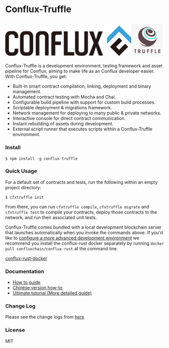 # Conflux-Truffle

<img src="conflux.png" width="400"><img src="truffle.png" width="100">
-----------------------

Conflux-Truffle is a development environment, testing framework and asset pipeline for Conflux, aiming to make life as an Conflux developer easier. With Conflux-Truffle, you get:

* Built-in smart contract compilation, linking, deployment and binary management.
* Automated contract testing with Mocha and Chai.
* Configurable build pipeline with support for custom build processes.
* Scriptable deployment & migrations framework.
* Network management for deploying to many public & private networks.
* Interactive console for direct contract communication.
* Instant rebuilding of assets during development.
* External script runner that executes scripts within a Conflux-Truffle environment.

### Install

```
$ npm install -g conflux-truffle
```

### Quick Usage

For a default set of contracts and tests, run the following within an empty project directory:

```
$ cfxtruffle init
```

From there, you can run `cfxtruffle compile`, `cfxtruffle migrate` and `cfxtruffle test` to compile your contracts, deploy those contracts to the network, and run their associated unit tests.

Conflux-Truffle comes bundled with a local development blockchain server that launches automatically when you invoke the commands  above. If you'd like to [configure a more advanced development environment](http://truffleframework.com/docs/advanced/configuration) we recommend you install the conflux-rust docker separately by running `docker pull confluxchain/conflux-rust` at the command line.

<!-- +  [ganache-cli](https://github.com/trufflesuite/ganache-cli): a command-line version of Conflux-Truffle's blockchain server.
+  [ganache](http://truffleframework.com/ganache/): A GUI for the server that displays your transaction history and chain state. -->

[conflux-rust-docker](https://hub.docker.com/r/confluxchain/conflux-rust)


### Documentation

* [How to guide](https://github.com/Conflux-Chain/conflux-truffle/blob/conflux/how-to-use.md)
* [Chinese version how-to](https://github.com/Pana/conflux-101/blob/master/docs/conflux-truffle.md)
* [Ultimate tutorial (More detailed guide)](./ultimate-guide.md)

### Change Log

Please see the change logs from [here](https://github.com/Conflux-Chain/conflux-truffle/blob/conflux/CHANGE_LOG.md)

### License

MIT
